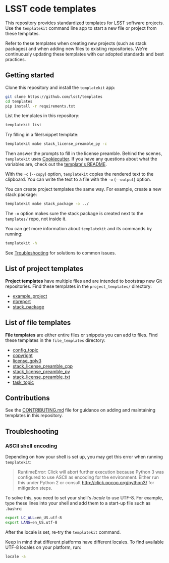 # LSST code templates

This repository provides standardized templates for LSST software projects.
Use the `templatekit` command line app to start a new file or project from these templates.

Refer to these templates when creating new projects (such as stack packages) and when adding new files to existing repositories.
We're continuously updating these templates with our adopted standards and best practices.

## Getting started

Clone this repository and install the `templatekit` app:

```bash
git clone https://github.com/lsst/templates
cd templates
pip install -r requirements.txt
```

List the templates in this repository:

```bash
templatekit list
```

Try filling in a file/snippet template:

```bash
templatekit make stack_license_preamble_py -c
```

Then answer the prompts to fill in the license preamble.
Behind the scenes, `templatekit` uses [Cookiecutter](https://cookiecutter.readthedocs.io).
If you have any questions about what the variables are, check out the [template's README](file_templates/stack_license_preamble_py).

With the `-c` (`--copy`) option, `templatekit` copies the rendered text to the clipboard.
You can write the text to a file with the `-o` (`--output`) option.

You can create project templates the same way.
For example, create a new stack package:

```bash
templatekit make stack_package -o ../
```

The `-o` option makes sure the stack package is created next to the `templates/` repo, not inside it.

You can get more information about `templatekit` and its commands by running:

```bash
templatekit -h
```

See [Troubleshooting](#troubleshooting) for solutions to common issues.

## List of project templates

**Project templates** have multiple files and are intended to bootstrap new Git repositories.
Find these templates in the `project_templates/` directory:

- [example_project](project_templates/example_project/)
- [nbreport](project_templates/nbreport/)
- [stack_package](project_templates/stack_package/)

## List of file templates

**File templates** are either entire files or snippets you can add to files.
Find these templates in the `file_templates` directory:

- [config_topic](file_templates/config_topic)
- [copyright](file_templates/copyright)
- [license_gplv3](file_templates/license_gplv3)
- [stack_license_preamble_cpp](file_templates/stack_license_preamble_cpp)
- [stack_license_preamble_py](file_templates/stack_license_preamble_py)
- [stack_license_preamble_txt](file_templates/stack_license_preamble_txt)
- [task_topic](file_templates/task_topic)

## Contributions

See the [CONTRIBUTING.md](CONTRIBUTING.md) file for guidance on adding and maintaining templates in this repository.

## Troubleshooting

### ASCII shell encoding

Depending on how your shell is set up, you may get this error when running `templatekit`:

> RuntimeError: Click will abort further execution because Python 3 was configured to use ASCII as encoding for the environment.  Either run this under Python 2 or consult http://click.pocoo.org/python3/ for mitigation steps.

To solve this, you need to set your shell's *locale* to use UTF-8.
For example, type these lines into your shell and add them to a start-up file such as ``.bashrc``:

```bash
export LC_ALL=en_US.utf-8
export LANG=en_US.utf-8
```

After the locale is set, re-try the `templatekit` command.

Keep in mind that different platforms have different locales.
To find available UTF-8 locales on your platform, run:

```bash
locale -a
```
